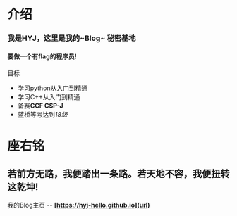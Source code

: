 # 介绍
### 我是HYJ，这里是我的~Blog~ **秘密基地**
#### 要做一个有**flag**的程序员!
目标
- 学习python从入门到精通
- 学习C++从入门到精通
- 备赛**CCF CSP-J**
- 蓝桥等考达到*18级*
# 座右铭
## 若前方无路，我便踏出一条路。若天地不容，我便扭转这乾坤!
我的Blog主页 -- **[https://hyj-hello.github.io](url)**
